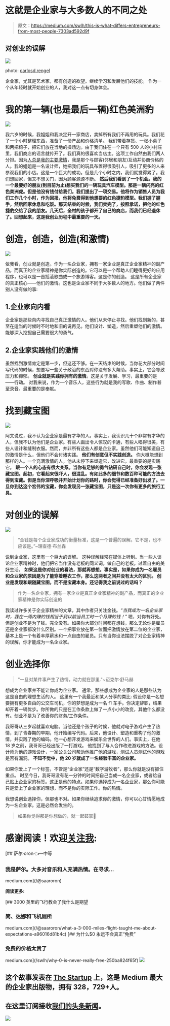 # 这就是企业家与大多数人的不同之处

> 原文：<https://medium.com/swlh/this-is-what-differs-entrepreneurs-from-most-people-7303ad592d9f>

## 对创业的误解

![](img/bb98fa50127fccef64f68f87ec1c866e.png)

photo: [carlosd.rengel](https://www.twenty20.com/carlosd.rengel?t20p=photo.index)

企业家，尤其是艺术家，都有创造的欲望。继续学习和发展他们的技能。
作为一个从年轻时就开始创业的人，我对这一点有切身体会。

# 我的第一辆(也是最后一辆)红色美洲豹

![](img/46a93344c7287b66b0a465650f592d45.png)

我六岁的时候，我姐姐和我决定开一家商店，卖掉所有我们不再用的玩具。我们花了一个小时整理东西，准备了一份产品和价格清单。
我们带着存货、一张小桌子和两把椅子，把它们放在当地的操场边。由于我们住在一个只有 500 人的小村庄里，我们商店的谣言就传开了。我们真的很喜欢当店主。这项工作自然由我们两人分担。因为[人总是我的主要激情](/swlh/this-is-how-i-discovered-my-superpower-b2f1a67fb100)，我是那个与顾客(邻居和朋友)互动并协商价格的人。我的姐姐是一名设计师，她把我们的玩具布置得很吸引人，吸引了更多的人来参观我们的小店。这是一个巨大的成功。但是几个小时之内，我们就觉得累了。我们想回家，但又不想关门，因为顾客源源不断。
**然后我们看到了一个机会。我的一个最要好的朋友(到目前为止)想买我们的一辆玩具汽车模型。那是一辆闪亮的红色美洲虎。但是他没有钱付给我们。我们提出了一项交易。他将作为销售人员为我们工作几个小时，作为回报，他将免费得到他想要的红色捷豹模型。我们握了握手，然后回家休息和吃饭。那天结束的时候，我们卖完了，按照承诺，把他的红色捷豹交给了我的朋友。几天后，全村的孩子都开了自己的商店，而我们已经退休了。回想起来，这是我创业历程中最重要的一天。**

# 创造，创造，创造(和激情)

![](img/ec03a3149c7aebb8e1c52f887154217d.png)

依我看，创业就是创造。作为一名企业家，拥有一家企业是真正企业家精神的副产品，而真正的企业家精神是你实际创造的。它可以是一个帮助人们睡得更好的应用程序，也可以是一首摇滚歌曲或一个旅游博客。这是你的创造。
这是所有企业家的真正核心——他们的激情。这也是企业家不同于大多数人的地方。他们做了两件别人没有做的事:

## 1.企业家向内看

企业家是那些向内寻找自己真正激情的人。他们从未停止寻找。他们找到新的，甚至在适当的时候时不时地和旧的说再见。他们设计、塑造，然后重塑他们的激情。能够深入挖掘自己需要很大的勇气。

## 2.企业家实践他们的激情

虽然找到激情肯定是第一步，但这还不够。在一天结束的时候，当你花大部分时间写代码的时候，想要写一些关于政治的东西对你没有多大帮助。事实上，它会导致压力和抑郁。
**创业就是实践你拥有的激情**。这是关于发展、学习，最重要的是——行动。
对我来说，作为一个音乐人，这些行为就是我的写歌、作曲、制作甚至录音。最重要的是奉献。

# 找到藏宝图

![](img/90d5400ad254b1b9bb7b85f4d76bc932.png)

阿文说过，我不认为企业家是最有才华的人。事实上，我认识几十个非常有才华的人，但我不认为他们是企业家。有些人画出令人惊叹的卡通，有些人唱得很美，有些人设计和缝制衣服。然而，并非所有这些人都是企业家。虽然他们可能知道自己的激情是什么，但他们不会付诸实践。
**他们有创意但不实践创造。** 你大概能想到那样的人。一个充满激情的人，他从未停下来塑造它，改进它，最重要的是实践它。 **跟一个人的心态有很大关系。当你有足够的勇气钻研自己时，你会发现一张藏宝图。起初，它看起来很吓人，很混乱。有如此多的细节和数百种可能的方法去得到宝藏。但是当你深呼吸并开始计划你的路时，你会觉得已经准备好出发了。一旦你到达这个宏伟的宝藏，你会发现另一张藏宝图，只是这一次你有更多的旅行工具。**

# 对创业的误解

![](img/bd9af9657aba0b455bd1014d20c15051.png)

> “金钱是每个企业家成功的衡量标准，这是一个普遍的误解。它不是，也不应该是。”~理查德·布兰森

说到企业家，这里有一个巨大的误解。
这种误解经常在媒体上听到。当一些人谈论企业家精神时，他们把它当作没有老板的同义词。做自己的老板。过着自由的美好生活。
**如果这是你对创业的看法，那就再想想。事实是，如果你成为一名雇员和企业家的原因是为了能穿着睡衣工作，那么这两者之间并没有太大的区别。
**创业是发现和跟随藏宝图，而不是宝藏本身。还记得我之前说过的话吗？****

> 作为一名企业家，拥有一家企业是真正企业家精神的副产品，而真正的企业家精神是你实际创造的

我读过许多关于企业家精神的文章，其中作者只关注金钱。*“当我成为一名企业家时，我在一周内赚的钱相当于我以前当员工时一个月赚的钱！”* 嗯，对你有好处。但是创业不是为了钱。完全没有。如果你大部分时间都在想钱，那么无论你是雇员还是企业家都没什么区别。一个把事业放在第一位而把激情放在第二位的企业家，基本上是一个有着丰厚薪水和一点自由的雇员。只有当你设法摆脱了对企业家精神的误解，你才能成为一名企业家。

# 创业选择你

> "一旦对某件事产生了热情，动力就在那里."~迈克尔·舒马赫

想成为企业家并不能让你成为企业家。
通常，那些想成为企业家的人是那些认为这是自由的理想生活的人。
这里有一个我最近和某人分享的类比:
假设你是一名想要拥有更多自由的公交车司机，你的梦想是成为一名 f1 车手。你决定辞职，结果却开着一辆优步。你所做的只是在工作条款上做了一点小小的改变，其他什么都没有。创业不是为了改善你的财务/工作条件。

我哥哥从三岁起就喜欢电脑。当他还是个孩子的时候，他就对电子游戏产生了热情，到了青春期的早期，他开始编写代码。后来，他设计、塑造和重构了他的激情，并实践了他的编码。他一心想开发游戏来娱乐全世界的人们。事实上，在他 18 岁之前，我哥哥已经出版了一打游戏。
他找到了与人合作改进游戏的方法。设计师为他的游戏设计，一家公关公司帮助他推广他的游戏，测试人员测试他的游戏是否有漏洞。
**不知不觉中，他 20 岁就成了一名经验丰富的企业家。**

如果你爱上了一个标签，不管是“企业家”还是“数字游牧者”，那么你就是没有抓住重点。
时至今日，我哥哥没有花一分钟的时间把自己当成一名企业家，或者给自己贴上企业家的标签。这正是他的特点。如果你选择成为一名企业家，那么你可能只是爱上了企业家的理想，而不是你的实际工作。你的热情。

我想说创业选择你，但那也不对。如果你继续追求你的激情，你可以心甘情愿地成为一名企业家。这是必然会发生的。

> 如果你觉得那是你想做的，就一起鼓掌👏

# 感谢阅读！欢迎[关注我](/@saaroron):

[](/@saaroron) [## 萨尔·oron⁦⁦👈—中等

### 我是萨尔。大多对音乐和人充满热情。在寻求…

medium.com](/@saaroron) 

**阅读更多:**

[](/@saaroron/what-a-3-000-miles-flight-taught-me-about-expectations-a96016d81b4c) [## 3000 英里的飞行教会了我什么是期望

### 简、达娜和飞机厕所

medium.com](/@saaroron/what-a-3-000-miles-flight-taught-me-about-expectations-a96016d81b4c) [](/swlh/why-0-is-never-really-free-250ba824f65f) [## 为什么$0 永远不会真正“免费”

### 免费的价格太贵了

medium.com](/swlh/why-0-is-never-really-free-250ba824f65f) [![](img/308a8d84fb9b2fab43d66c117fcc4bb4.png)](https://medium.com/swlh)

## 这个故事发表在 [The Startup](https://medium.com/swlh) 上，这是 Medium 最大的企业家出版物，拥有 328，729+人。

## 在这里订阅接收[我们的头条新闻](http://growthsupply.com/the-startup-newsletter/)。

[![](img/b0164736ea17a63403e660de5dedf91a.png)](https://medium.com/swlh)